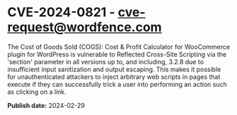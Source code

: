 # CVE-2024-0821 - cve-request@wordfence.com

The Cost of Goods Sold (COGS): Cost & Profit Calculator for WooCommerce plugin for WordPress is vulnerable to Reflected Cross-Site Scripting via the 'section' parameter in all versions up to, and including, 3.2.8 due to insufficient input sanitization and output escaping. This makes it possible for unauthenticated attackers to inject arbitrary web scripts in pages that execute if they can successfully trick a user into performing an action such as clicking on a link.

**Publish date:** 2024-02-29
